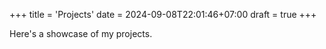 +++
title = 'Projects'
date = 2024-09-08T22:01:46+07:00
draft = true
+++

Here's a showcase of my projects.
